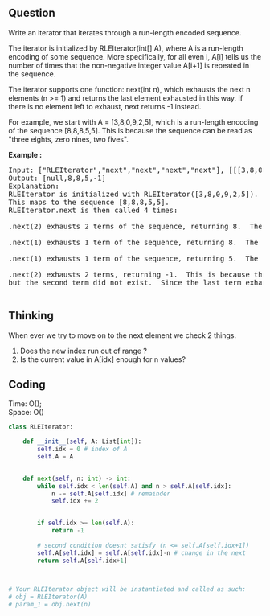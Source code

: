 ## Question
Write an iterator that iterates through a run-length encoded sequence.<br>

The iterator is initialized by RLEIterator(int[] A), where A is a run-length encoding of some sequence.  More specifically, for all even i, A[i] tells us the number of times that the non-negative integer value A[i+1] is repeated in the sequence.<br>

The iterator supports one function: next(int n), which exhausts the next n elements (n >= 1) and returns the last element exhausted in this way.  If there is no element left to exhaust, next returns -1 instead.<br>

For example, we start with A = [3,8,0,9,2,5], which is a run-length encoding of the sequence [8,8,8,5,5].  This is because the sequence can be read as "three eights, zero nines, two fives".

**Example :**   
<pre>
Input: ["RLEIterator","next","next","next","next"], [[[3,8,0,9,2,5]],[2],[1],[1],[2]]
Output: [null,8,8,5,-1]
Explanation: 
RLEIterator is initialized with RLEIterator([3,8,0,9,2,5]).
This maps to the sequence [8,8,8,5,5].
RLEIterator.next is then called 4 times:

.next(2) exhausts 2 terms of the sequence, returning 8.  The remaining sequence is now [8, 5, 5].

.next(1) exhausts 1 term of the sequence, returning 8.  The remaining sequence is now [5, 5].

.next(1) exhausts 1 term of the sequence, returning 5.  The remaining sequence is now [5].

.next(2) exhausts 2 terms, returning -1.  This is because the first term exhausted was 5,
but the second term did not exist.  Since the last term exhausted does not exist, we return -1.

</pre>

## Thinking
When ever we try to move on to the next element we check 2 things.<br>
1. Does the new index run out of range ? <br>
2. Is the current value in A[idx] enough for n values?

## Coding
Time: O();  </br>
Space: O()
```python
class RLEIterator:

    def __init__(self, A: List[int]):
        self.idx = 0 # index of A
        self.A = A 
        

    def next(self, n: int) -> int:
        while self.idx < len(self.A) and n > self.A[self.idx]:
            n -= self.A[self.idx] # remainder 
            self.idx += 2
        

        if self.idx >= len(self.A):
            return -1
               
        # second condition doesnt satisfy (n <= self.A[self.idx+1])
        self.A[self.idx] = self.A[self.idx]-n # change in the next 
        return self.A[self.idx+1]
            


# Your RLEIterator object will be instantiated and called as such:
# obj = RLEIterator(A)
# param_1 = obj.next(n)
```

